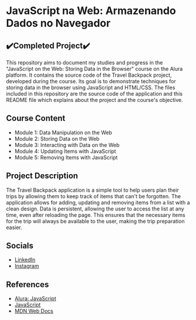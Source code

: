 # JavaScript na Web: Armazenando Dados no Navegador

## ✔️Completed Project✔️

This repository aims to document my studies and progress in the "JavaScript on the Web: Storing Data in the Browser" course on the Alura platform. It contains the source code of the Travel Backpack project, developed during the course. Its goal is to demonstrate techniques for storing data in the browser using JavaScript and HTML/CSS. The files included in this repository are the source code of the application and this README file which explains about the project and the course's objective.


## Course Content

- Module 1: Data Manipulation on the Web
- Module 2: Storing Data on the Web
- Module 3: Interacting with Data on the Web
- Module 4: Updating Items with JavaScript
- Module 5: Removing Items with JavaScript


## Project Description

The Travel Backpack application is a simple tool to help users plan their trips by allowing them to keep track of items that can't be forgotten. The application allows for adding, updating and removing items from a list with a clean design. Data is persistent, allowing the user to access the list at any time, even after reloading the page. This ensures that the necessary items for the trip will always be available to the user, making the trip preparation easier.

## Socials 
- [LinkedIn](https://www.linkedin.com/feed/) 
- [Instagram](https://www.instagram.com/gabriell_b_j/)

## References
- [Alura: JavaScript](https://cursos.alura.com.br/course/javascript-web-armazenando-dados-navegador/task/101492)
- [JavaScript](https://developer.mozilla.org/en-US/docs/Web/JavaScript) 
- [MDN Web Docs](https://developer.mozilla.org/en-US/) 

